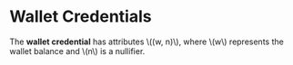 # Wallet Credentials

The **wallet credential** has attributes \\((w, n)\\), where \\(w\\)
represents the wallet balance and \\(n\\) is a nullifier.


